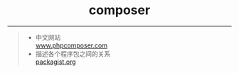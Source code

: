 # <center>composer
***
> - 中文网站  
<a href="http://www.phpcomposer.com">www.phpcomposer.com</a>  
> - 描述各个程序包之间的关系  
<a href="https://packagist.org">packagist.org</a>
